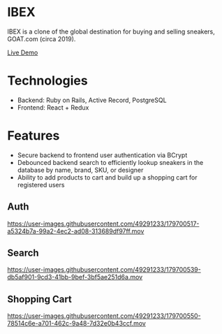 # IBEX

IBEX is a clone of the global destination for buying and selling sneakers, GOAT.com (circa 2019).

[Live Demo](http://ibex-io.herokuapp.com/#/)

# Technologies

* Backend: Ruby on Rails, Active Record, PostgreSQL
* Frontend: React + Redux

# Features

* Secure backend to frontend user authentication via BCrypt
* Debounced backend search to efficiently lookup sneakers in the database by name, brand, SKU, or designer
* Ability to add products to cart and build up a shopping cart for registered users

## Auth

https://user-images.githubusercontent.com/49291233/179700517-a5324b7a-99a2-4ec2-ad08-313689df97ff.mov

## Search

https://user-images.githubusercontent.com/49291233/179700539-db5af901-9cd3-41bb-9bef-3bf5ae251d6a.mov

## Shopping Cart

https://user-images.githubusercontent.com/49291233/179700550-78514c6e-a701-462c-9a48-7d32e0b43ccf.mov
